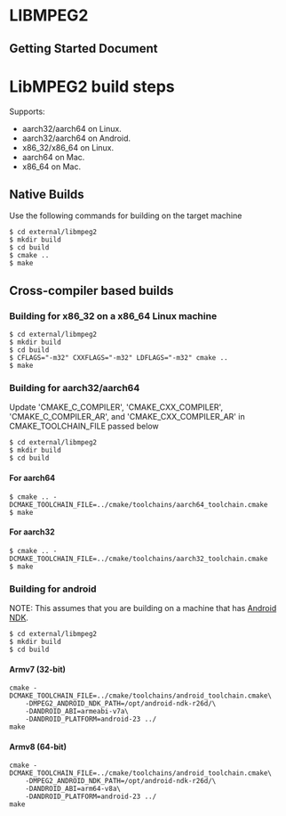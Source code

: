 # LIBMPEG2
## Getting Started Document

# LibMPEG2 build steps

Supports:
- aarch32/aarch64 on Linux.
- aarch32/aarch64 on Android.
- x86_32/x86_64 on Linux.
- aarch64 on Mac.
- x86_64 on Mac.

## Native Builds
Use the following commands for building on the target machine

```
$ cd external/libmpeg2
$ mkdir build
$ cd build
$ cmake ..
$ make
```

## Cross-compiler based builds

### Building for x86_32 on a x86_64 Linux machine
```
$ cd external/libmpeg2
$ mkdir build
$ cd build
$ CFLAGS="-m32" CXXFLAGS="-m32" LDFLAGS="-m32" cmake ..
$ make
```

### Building for aarch32/aarch64
Update 'CMAKE_C_COMPILER', 'CMAKE_CXX_COMPILER', 'CMAKE_C_COMPILER_AR', and
'CMAKE_CXX_COMPILER_AR' in CMAKE_TOOLCHAIN_FILE passed below

```
$ cd external/libmpeg2
$ mkdir build
$ cd build
```

#### For aarch64
```
$ cmake .. -DCMAKE_TOOLCHAIN_FILE=../cmake/toolchains/aarch64_toolchain.cmake
$ make
```

#### For aarch32
```
$ cmake .. -DCMAKE_TOOLCHAIN_FILE=../cmake/toolchains/aarch32_toolchain.cmake
$ make
```

### Building for android
NOTE: This assumes that you are building on a machine that has
 [Android NDK](https://developer.android.com/ndk/downloads).

```
$ cd external/libmpeg2
$ mkdir build
$ cd build
```

#### Armv7 (32-bit)

    cmake -DCMAKE_TOOLCHAIN_FILE=../cmake/toolchains/android_toolchain.cmake\
        -DMPEG2_ANDROID_NDK_PATH=/opt/android-ndk-r26d/\
        -DANDROID_ABI=armeabi-v7a\
        -DANDROID_PLATFORM=android-23 ../
    make

#### Armv8 (64-bit)

    cmake -DCMAKE_TOOLCHAIN_FILE=../cmake/toolchains/android_toolchain.cmake\
        -DMPEG2_ANDROID_NDK_PATH=/opt/android-ndk-r26d/\
        -DANDROID_ABI=arm64-v8a\
        -DANDROID_PLATFORM=android-23 ../
    make
